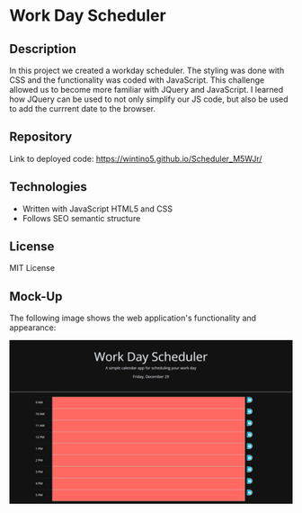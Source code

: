 # Work Day Scheduler

## Description

In this project we created a workday scheduler. The styling was done with CSS and the functionality was coded with JavaScript. This challenge allowed us to become more familiar with JQuery and JavaScript. I learned how JQuery can be used to not only simplify our JS code, but also be used to add the currrent date to the browser.

## Repository

Link to deployed code: https://wintino5.github.io/Scheduler_M5WJr/

## Technologies

- Written with JavaScript HTML5 and CSS
- Follows SEO semantic structure

## License

MIT License

## Mock-Up

The following image shows the web application's functionality and appearance:

![This webpage includes the scheduler.](./Assets/images/Scheduler.png)

